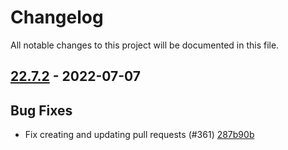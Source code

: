 # Changelog

All notable changes to this project will be documented in this file.

## [22.7.2] - 2022-07-07

## Bug Fixes
* Fix creating and updating pull requests (#361) [287b90b](https://github.com/greenbone/pontos/commit/287b90b)

[22.7.2]: https://github.com/greenbone/pontos/compare/22.7.2.dev1...22.7.2